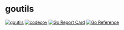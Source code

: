 # goutils
[![goutils](https://github.com/kmulvey/goutils/actions/workflows/release_build.yml/badge.svg)](https://github.com/kmulvey/goutils/actions/workflows/release_build.yml) [![codecov](https://codecov.io/gh/kmulvey/goutils/branch/main/graph/badge.svg?token=wp6NcwDC5k)](https://codecov.io/gh/kmulvey/goutils) [![Go Report Card](https://goreportcard.com/badge/github.com/kmulvey/goutils)](https://goreportcard.com/report/github.com/kmulvey/goutils) [![Go Reference](https://pkg.go.dev/badge/github.com/kmulvey/goutils.svg)](https://pkg.go.dev/github.com/kmulvey/goutils)
